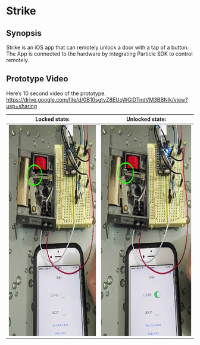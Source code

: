 # Strike


## Synopsis
Strike is an iOS app that can remotely unlock a door with a tap of a button. The App is connected to the hardware by integrating Particle SDK to control remotely.

## Prototype Video
Here’s 10 second video of the prototype. 
https://drive.google.com/file/d/0B10sgtvZ8EUoWGlDTndVM3BBNlk/view?usp=sharing

Locked state:              |  Unlocked state:
:-------------------------:|:-------------------------:
<img src="https://raw.githubusercontent.com/ericysze/Strike/master/Images/Locked%20State.png" width="400" height="565">  |   <img src="https://raw.githubusercontent.com/ericysze/Strike/master/Images/Unlocked%20State.png" width="400" height="565">